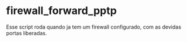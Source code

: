 # firewall_forward_pptp

Esse script roda quando ja tem um firewall configurado, com as devidas portas liberadas. 
